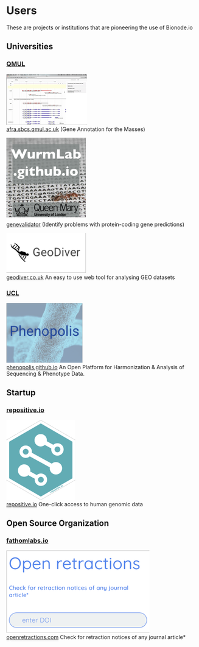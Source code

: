# Users
These are projects or institutions that are pioneering the use of Bionode.io

## Universities
### [QMUL](http://qmul.ac.uk)
![afra](docs/users/afra.png)  
[afra.sbcs.qmul.ac.uk](http://afra.sbcs.qmul.ac.uk) (Gene Annotation for the Masses)

![wurmlab](docs/users/wurmlab.png)  
[genevalidator](https://wurmlab.github.io/tools/genevalidator) (Identify problems with protein-coding gene predictions)

![geodiver](docs/users/geodiver.png)  
[geodiver.co.uk](http://www.geodiver.co.uk) An easy to use web tool for analysing GEO datasets
### [UCL](https://www.ucl.ac.uk)
![phenopolis](docs/users/phenopolis.png)  
[phenopolis.github.io](http://phenopolis.github.io) An Open Platform for Harmonization & Analysis of Sequencing & Phenotype Data.

## Startup
### [repositive.io](http://repositive.io)
![repositive](docs/users/repositive.png)  
[repositive.io](http://repositive.io) One-click access to human genomic data

## Open Source Organization

### [fathomlabs.io](http://fathomlabs.io)
![openretractions](docs/users/openretractions.png)  
[openretractions.com](http://openretractions.com) Check for retraction notices of any journal article*
